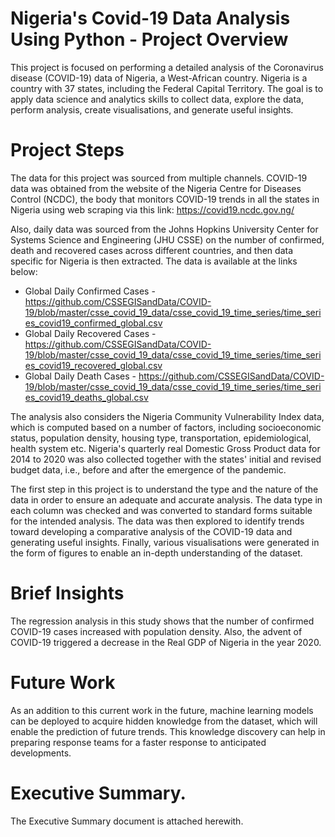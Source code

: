 
# Nigeria's Covid-19 Data Analysis Using Python - Project Overview
This project is focused on performing a detailed analysis of the Coronavirus disease (COVID-19) data of Nigeria, a West-African country. Nigeria is a country with 37 states, including the Federal Capital Territory. The goal is to apply data science and analytics skills to collect data, explore the data, perform analysis, create visualisations, and generate useful insights.

# Project Steps
The data for this project was sourced from multiple channels. COVID-19 data was obtained from the website of the Nigeria Centre for Diseases Control (NCDC), the body that monitors COVID-19 trends in all the states in Nigeria using web scraping via this link: https://covid19.ncdc.gov.ng/

Also, daily data was sourced from the Johns Hopkins University Center for Systems Science and Engineering (JHU CSSE) on the number of confirmed, death and recovered cases across different countries, and then data specific for Nigeria is then extracted. The data is available at the links below:

* Global Daily Confirmed Cases - https://github.com/CSSEGISandData/COVID-19/blob/master/csse_covid_19_data/csse_covid_19_time_series/time_series_covid19_confirmed_global.csv
* Global Daily Recovered Cases - https://github.com/CSSEGISandData/COVID-19/blob/master/csse_covid_19_data/csse_covid_19_time_series/time_series_covid19_recovered_global.csv
* Global Daily Death Cases - https://github.com/CSSEGISandData/COVID-19/blob/master/csse_covid_19_data/csse_covid_19_time_series/time_series_covid19_deaths_global.csv

The analysis also considers the Nigeria Community Vulnerability Index data, which is computed based on a number of factors, including socioeconomic status, population density, housing type, transportation, epidemiological, health system etc.
Nigeria's quarterly real Domestic Gross Product data for 2014 to 2020 was also collected together with the states' initial and revised budget data, i.e., before and after the emergence of the pandemic.

The first step in this project is to understand the type and the nature of the data in order to ensure an adequate and accurate analysis. The data type in each column was checked and was converted to standard forms suitable for the intended analysis. The data was then explored to identify trends toward developing a comparative analysis of the COVID-19 data and generating useful insights. Finally, various visualisations were generated in the form of figures to enable an in-depth understanding of the dataset.

# Brief Insights
The regression analysis in this study shows that the number of confirmed COVID-19 cases increased with population density. Also, the advent of COVID-19 triggered a decrease in the Real GDP of Nigeria in the year 2020. 

# Future Work
As an addition to this current work in the future, machine learning models can be deployed to acquire hidden knowledge from the dataset, which will enable the prediction of future trends. This knowledge discovery can help in preparing response teams for a faster response to anticipated developments.

# Executive Summary.
The Executive Summary document is attached herewith.

